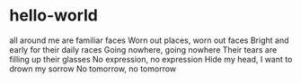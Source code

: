 # hello-world
all around me are familiar faces
Worn out places, worn out faces
Bright and early for their daily races
Going nowhere, going nowhere
Their tears are filling up their glasses
No expression, no expression
Hide my head, I want to drown my sorrow
No tomorrow, no tomorrow
